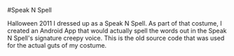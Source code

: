 #Speak N Spell

Halloween 2011 I dressed up as a Speak N Spell.  As part of that costume, I created an Android App that would actually spell the words out in the Speak N Spell's signature creepy voice. This is the old source code that was used for the actual guts of my costume.
